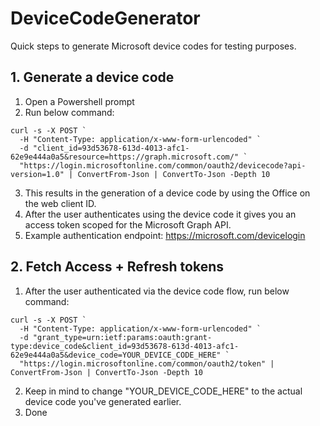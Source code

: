 # DeviceCodeGenerator
Quick steps to generate Microsoft device codes for testing purposes.

## 1. Generate a device code

1. Open a Powershell prompt
2. Run below command:

```
curl -s -X POST `
  -H "Content-Type: application/x-www-form-urlencoded" `
  -d "client_id=93d53678-613d-4013-afc1-62e9e444a0a5&resource=https://graph.microsoft.com/" `
  "https://login.microsoftonline.com/common/oauth2/devicecode?api-version=1.0" | ConvertFrom-Json | ConvertTo-Json -Depth 10
```

3. This results in the generation of a device code by using the Office on the web client ID.
4. After the user authenticates using the device code it gives you an access token scoped for the Microsoft Graph API.
5. Example authentication endpoint: https://microsoft.com/devicelogin

## 2. Fetch Access + Refresh tokens

1. After the user authenticated via the device code flow, run below command:

```
curl -s -X POST `
  -H "Content-Type: application/x-www-form-urlencoded" `
  -d "grant_type=urn:ietf:params:oauth:grant-type:device_code&client_id=93d53678-613d-4013-afc1-62e9e444a0a5&device_code=YOUR_DEVICE_CODE_HERE" `
  "https://login.microsoftonline.com/common/oauth2/token" | ConvertFrom-Json | ConvertTo-Json -Depth 10
```

2. Keep in mind to change "YOUR_DEVICE_CODE_HERE" to the actual device code you've generated earlier.
3. Done
